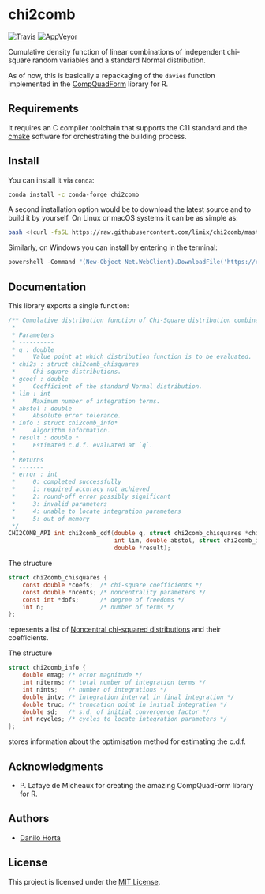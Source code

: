 # chi2comb

[![Travis](https://img.shields.io/travis/com/limix/chi2comb/master.svg?style=flat-square&label=linux%20%2F%20macos%20build)](https://travis-ci.com/limix/chi2comb) [![AppVeyor](https://img.shields.io/appveyor/ci/Horta/chi2comb.svg?style=flat-square&label=windows%20build)](https://ci.appveyor.com/project/Horta/chi2comb)

Cumulative density function of linear combinations of independent chi-square random
variables and a standard Normal distribution.

As of now, this is basically a repackaging of the `davies` function implemented in the
[CompQuadForm](https://cran.r-project.org/package=CompQuadForm) library for R.

## Requirements

It requires an C compiler toolchain that supports the C11 standard and the
[cmake](https://cmake.org/) software for orchestrating the building process.

## Install

You can install it via `conda`:

```bash
conda install -c conda-forge chi2comb
```

A second installation option would be to download the latest source and to build it by
yourself.
On Linux or macOS systems it can be as simple as:

```bash
bash <(curl -fsSL https://raw.githubusercontent.com/limix/chi2comb/master/install)
```

Similarly, on Windows you can install by entering in the terminal:

```powershell
powershell -Command "(New-Object Net.WebClient).DownloadFile('https://raw.githubusercontent.com/limix/chi2comb/master/install.bat', 'install.bat')" && install.bat
```

## Documentation

This library exports a single function:

```C
/** Cumulative distribution function of Chi-Square distribution combination.
 *
 * Parameters
 * ----------
 * q : double
 *     Value point at which distribution function is to be evaluated.
 * chi2s : struct chi2comb_chisquares
 *     Chi-square distributions.
 * gcoef : double
 *     Coefficient of the standard Normal distribution.
 * lim : int
 *     Maximum number of integration terms.
 * abstol : double
 *     Absolute error tolerance.
 * info : struct chi2comb_info*
 *     Algorithm information.
 * result : double *
 *     Estimated c.d.f. evaluated at `q`.
 *
 * Returns
 * -------
 * error : int
 *     0: completed successfully
 *     1: required accuracy not achieved
 *     2: round-off error possibly significant
 *     3: invalid parameters
 *     4: unable to locate integration parameters
 *     5: out of memory
 */
CHI2COMB_API int chi2comb_cdf(double q, struct chi2comb_chisquares *chi2s, double gcoef,
                              int lim, double abstol, struct chi2comb_info *info,
                              double *result);
```

The structure

```C
struct chi2comb_chisquares {
    const double *coefs;  /* chi-square coefficients */
    const double *ncents; /* noncentrality parameters */
    const int *dofs;      /* degree of freedoms */
    int n;                /* number of terms */
};
```

represents a list of
[Noncentral chi-squared distributions](https://en.wikipedia.org/wiki/Noncentral_chi-squared_distribution)
and their coefficients.

The structure

```C
struct chi2comb_info {
    double emag; /* error magnitude */
    int niterms; /* total number of integration terms */
    int nints;   /* number of integrations */
    double intv; /* integration interval in final integration */
    double truc; /* truncation point in initial integration */
    double sd;   /* s.d. of initial convergence factor */
    int ncycles; /* cycles to locate integration parameters */
};
```

stores information about the optimisation method for estimating the c.d.f.

## Acknowledgments

- P. Lafaye de Micheaux for creating the amazing CompQuadForm library for R.

## Authors

- [Danilo Horta](https://github.com/horta)

## License

This project is licensed under the
[MIT License](https://raw.githubusercontent.com/limix/chi2comb/master/LICENSE.md).
